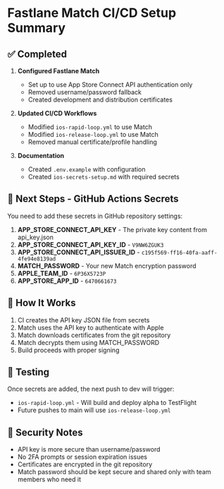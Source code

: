 # Fastlane Match CI/CD Setup Summary

## ✅ Completed

1. **Configured Fastlane Match**
   - Set up to use App Store Connect API authentication only
   - Removed username/password fallback
   - Created development and distribution certificates

2. **Updated CI/CD Workflows**
   - Modified `ios-rapid-loop.yml` to use Match
   - Modified `ios-release-loop.yml` to use Match
   - Removed manual certificate/profile handling

3. **Documentation**
   - Created `.env.example` with configuration
   - Created `ios-secrets-setup.md` with required secrets

## 🔧 Next Steps - GitHub Actions Secrets

You need to add these secrets in GitHub repository settings:

1. **APP_STORE_CONNECT_API_KEY** - The private key content from api_key.json
2. **APP_STORE_CONNECT_API_KEY_ID** - `V9NW6ZGUK3`
3. **APP_STORE_CONNECT_API_ISSUER_ID** - `c195f569-ff16-40fa-aaff-4fe94e8139ad`
4. **MATCH_PASSWORD** - Your new Match encryption password
5. **APPLE_TEAM_ID** - `6P36X5723P`
6. **APP_STORE_APP_ID** - `6470661673`

## 🚀 How It Works

1. CI creates the API key JSON file from secrets
2. Match uses the API key to authenticate with Apple
3. Match downloads certificates from the git repository
4. Match decrypts them using MATCH_PASSWORD
5. Build proceeds with proper signing

## 🧪 Testing

Once secrets are added, the next push to dev will trigger:
- `ios-rapid-loop.yml` - Will build and deploy alpha to TestFlight
- Future pushes to main will use `ios-release-loop.yml`

## 🔐 Security Notes

- API key is more secure than username/password
- No 2FA prompts or session expiration issues
- Certificates are encrypted in the git repository
- Match password should be kept secure and shared only with team members who need it